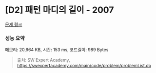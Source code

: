 # [D2] 패턴 마디의 길이 - 2007 

[문제 링크](https://swexpertacademy.com/main/code/problem/problemDetail.do?contestProbId=AV5P1kNKAl8DFAUq) 

### 성능 요약

메모리: 20,664 KB, 시간: 153 ms, 코드길이: 989 Bytes



> 출처: SW Expert Academy, https://swexpertacademy.com/main/code/problem/problemList.do